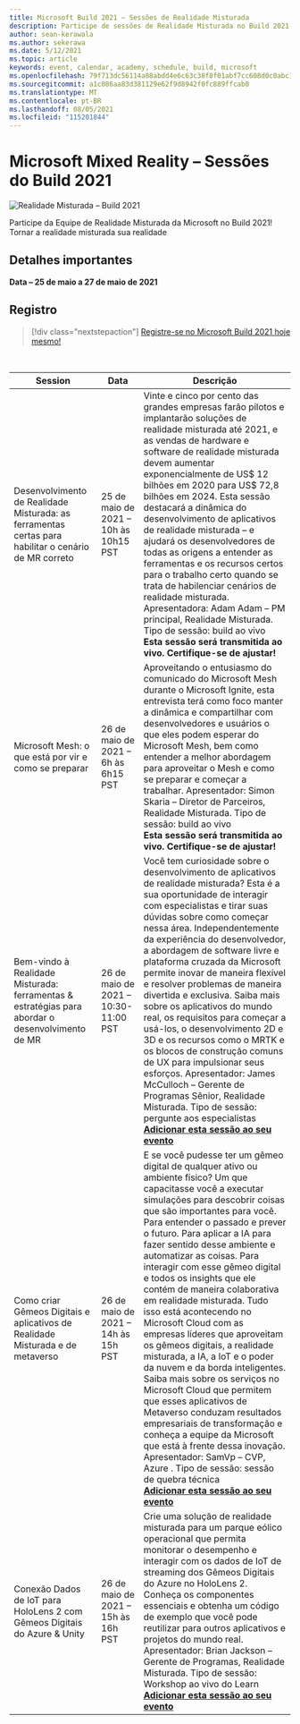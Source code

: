 ```yaml
---
title: Microsoft Build 2021 – Sessões de Realidade Misturada
description: Participe de sessões de Realidade Misturada no Build 2021!
author: sean-kerawala
ms.author: sekerawa
ms.date: 5/12/2021
ms.topic: article
keywords: event, calendar, academy, schedule, build, microsoft
ms.openlocfilehash: 79f713dc56114a88abdd4e6c63c38f8f01abf7cc608d0c0abc15a93d81eae98d
ms.sourcegitcommit: a1c086aa83d381129e62f9d8942f0fc889ffcab0
ms.translationtype: MT
ms.contentlocale: pt-BR
ms.lasthandoff: 08/05/2021
ms.locfileid: "115201844"
---
```

# <a name="microsoft-mixed-reality---build-2021-sessions"></a>Microsoft Mixed Reality – Sessões do Build 2021

![Realidade Misturada – Build 2021](images/mr_build_banner.png)

Participe da Equipe de Realidade Misturada da Microsoft no Build 2021! Tornar a realidade misturada sua realidade

## <a name="important-details"></a>Detalhes importantes

**Data – 25 de maio a 27 de maio de 2021**

## <a name="registration"></a>Registro

> [!div class="nextstepaction"] 
> [Registre-se no Microsoft Build 2021 hoje mesmo!](https://register.build.microsoft.com/)

<br>

|Session|Data|Descrição|
|-------------|-------------|-----|
| Desenvolvimento de Realidade Misturada: as ferramentas certas para habilitar o cenário de MR correto|25 de maio de 2021 – 10h às 10h15 PST|Vinte e cinco por cento das grandes empresas farão pilotos e implantarão soluções de realidade misturada até 2021, e as vendas de hardware e software de realidade misturada devem aumentar exponencialmente de US$ 12 bilhões em 2020 para US$ 72,8 bilhões em 2024. Esta sessão destacará a dinâmica do desenvolvimento de aplicativos de realidade misturada – e ajudará os desenvolvedores de todas as origens a entender as ferramentas e os recursos certos para o trabalho certo quando se trata de habilenciar cenários de realidade misturada. Apresentadora: Adam Adam – PM principal, Realidade Misturada. Tipo de sessão: build ao vivo <br><b>Esta sessão será transmitida ao vivo. Certifique-se de ajustar!</b>|
| Microsoft Mesh: o que está por vir e como se preparar|26 de maio de 2021 – 6h às 6h15 PST|Aproveitando o entusiasmo do comunicado do Microsoft Mesh durante o Microsoft Ignite, esta entrevista terá como foco manter a dinâmica e compartilhar com desenvolvedores e usuários o que eles podem esperar do Microsoft Mesh, bem como entender a melhor abordagem para aproveitar o Mesh e como se preparar e começar a trabalhar. Apresentador: Simon Skaria – Diretor de Parceiros, Realidade Misturada. Tipo de sessão: build ao vivo<br><b>Esta sessão será transmitida ao vivo. Certifique-se de ajustar!</b>|
| Bem-vindo à Realidade Misturada: ferramentas & estratégias para abordar o desenvolvimento de MR|26 de maio de 2021 – 10:30-11:00 PST| Você tem curiosidade sobre o desenvolvimento de aplicativos de realidade misturada? Esta é a sua oportunidade de interagir com especialistas e tirar suas dúvidas sobre como começar nessa área. Independentemente da experiência do desenvolvedor, a abordagem de software livre e plataforma cruzada da Microsoft permite inovar de maneira flexível e resolver problemas de maneira divertida e exclusiva. Saiba mais sobre os aplicativos do mundo real, os requisitos para começar a usá-los, o desenvolvimento 2D e 3D e os recursos como o MRTK e os blocos de construção comuns de UX para impulsionar seus esforços. Apresentador: James McCulloch – Gerente de Programas Sênior, Realidade Misturada. Tipo de sessão: pergunte aos especialistas<br><b>[Adicionar esta sessão ao seu evento](https://mybuild.microsoft.com/sessions/6e69bf88-10ba-45a2-a2d0-bee591d703d5)</b>|
| Como criar Gêmeos Digitais e aplicativos de Realidade Misturada e de metaverso|26 de maio de 2021 – 14h às 15h PST|E se você pudesse ter um gêmeo digital de qualquer ativo ou ambiente físico?  Um que capacitasse você a executar simulações para descobrir coisas que são importantes para você. Para entender o passado e prever o futuro. Para aplicar a IA para fazer sentido desse ambiente e automatizar as coisas.  Para interagir com esse gêmeo digital e todos os insights que ele contém de maneira colaborativa em realidade misturada.  Tudo isso está acontecendo no Microsoft Cloud com as empresas líderes que aproveitam os gêmeos digitais, a realidade misturada, a IA, a IoT e o poder da nuvem e da borda inteligentes.  Saiba mais sobre os serviços no Microsoft Cloud que permitem que esses aplicativos de Metaverso conduzam resultados empresariais de transformação e conheça a equipe da Microsoft que está à frente dessa inovação. Apresentador: SamVp – CVP, Azure . Tipo de sessão: sessão de quebra técnica<br><b>[Adicionar esta sessão ao seu evento](https://mybuild.microsoft.com/sessions/f06287c8-8e56-452f-ae2f-e739c2be4870)</b>|
| Conexão Dados de IoT para HoloLens 2 com Gêmeos Digitais do Azure & Unity|26 de maio de 2021 – 15h às 16h PST| Crie uma solução de realidade misturada para um parque eólico operacional que permita monitorar o desempenho e interagir com os dados de IoT de streaming dos Gêmeos Digitais do Azure no HoloLens 2. Conheça os componentes essenciais e obtenha um código de exemplo que você pode reutilizar para outros aplicativos e projetos do mundo real. Apresentador: Brian Jackson – Gerente de Programas, Realidade Misturada. Tipo de sessão: Workshop ao vivo do Learn<br><b>[Adicionar esta sessão ao seu evento](https://mybuild.microsoft.com/sessions/815a692f-398b-4772-ac18-c021f5116757)</b>|